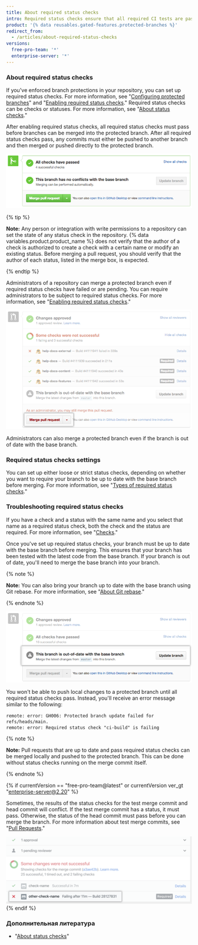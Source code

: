 ```yaml
---
title: About required status checks
intro: Required status checks ensure that all required CI tests are passing before collaborators can make changes to a protected branch.
product: '{% data reusables.gated-features.protected-branches %}'
redirect_from:
  - /articles/about-required-status-checks
versions:
  free-pro-team: '*'
  enterprise-server: '*'
---
```


### About required status checks

If you've enforced branch protections in your repository, you can set up required status checks. For more information, see "[Configuring protected branches](/articles/configuring-protected-branches/)" and "[Enabling required status checks](/articles/enabling-required-status-checks)." Required status checks can be checks or statuses. For more information, see "[About status checks](/github/administering-a-repository/enabling-required-status-checks)."

After enabling required status checks, all required status checks must pass before branches can be merged into the protected branch. After all required status checks pass, any commits must either be pushed to another branch and then merged or pushed directly to the protected branch.

![Merge protected branch ](/assets/images/help/repository/req-status-check-all-passed.png)

{% tip %}

**Note:** Any person or integration with write permissions to a repository can set the state of any status check in the repository. {% data variables.product.product_name %} does not verify that the author of a check is authorized to create a check with a certain name or modify an existing status. Before merging a pull request, you should verify that the author of each status, listed in the merge box, is expected.

{% endtip %}

Administrators of a repository can merge a protected branch even if required status checks have failed or are pending. You can require administrators to be subject to required status checks. For more information, see "[Enabling required status checks](/github/administering-a-repository/enabling-required-status-checks)."

![Administrator merge of protected branch](/assets/images/help/repository/req-status-check-admin-merge.png)

Administrators can also merge a protected branch even if the branch is out of date with the base branch.

### Required status checks settings

You can set up either loose or strict status checks, depending on whether you want to require your branch to be up to date with the base branch before merging. For more information, see "[Types of required status checks](/github/administering-a-repository/types-of-required-status-checks)."

### Troubleshooting required status checks

If you have a check and a status with the same name and you select that name as a required status check, both the check and the status are required. For more information, see "[Checks](/v3/checks/)."

Once you've set up required status checks, your branch must be up to date with the base branch before merging. This ensures that your branch has been tested with the latest code from the base branch. If your branch is out of date, you'll need to merge the base branch into your branch.

{% note %}

**Note:** You can also bring your branch up to date with the base branch using Git rebase. For more information, see "[About Git rebase](/github/using-git/about-git-rebase)."

{% endnote %}

![Out-of-date branch](/assets/images/help/repository/req-status-check-out-of-date.png)

You won't be able to push local changes to a protected branch until all required status checks pass. Instead, you'll receive an error message similar to the following:

```shell
remote: error: GH006: Protected branch update failed for refs/heads/main.
remote: error: Required status check "ci-build" is failing
```
{% note %}

**Note:** Pull requests that are up to date and pass required status checks can be merged locally and pushed to the protected branch. This can be done without status checks running on the merge commit itself.

{% endnote %}

{% if currentVersion == "free-pro-team@latest" or currentVersion ver_gt "enterprise-server@2.20" %}

Sometimes, the results of the status checks for the test merge commit and head commit will conflict. If the test merge commit has a status, it must pass. Otherwise, the status of the head commit must pass before you can merge the branch. For more information about test merge commits, see "[Pull Requests](/v3/pulls/#response-1)."

![Branch with conflicting merge commits](/assets/images/help/repository/req-status-check-conflicting-merge-commits.png)
{% endif %}

### Дополнительная литература

- "[About status checks](/github/collaborating-with-issues-and-pull-requests/about-status-checks)"

